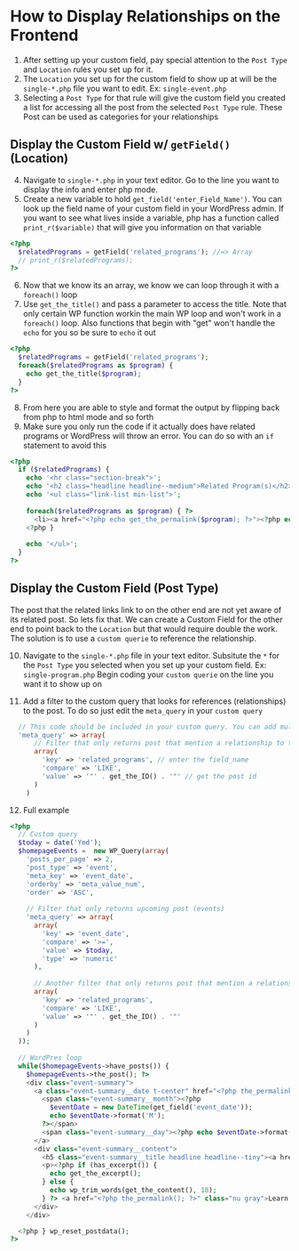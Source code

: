 # How to Display Relationships on the Frontend

1. After setting up your custom field, pay special attention to the `Post Type` and `Location` rules you set up for it.  
2. The `Location` you set up for the custom field to show up at will be the `single-*.php` file you want to edit. Ex: `single-event.php`  
3. Selecting a `Post Type` for that rule will give the custom field you created a list for accessing all the post from the selected `Post Type` rule. These Post can be used as categories for your relationships  

## Display the Custom Field w/ `getField()` (Location)
4. Navigate to `single-*.php` in your text editor. Go to the line you want to display the info and enter php mode.
5. Create a new variable to hold `get_field('enter_Field_Name')`. You can look up the field name of your custom field in your WordPress admin. If you want to see what lives inside a variable, php has a function called `print_r($variable)` that will give you information on that variable

```php
<?php
  $relatedPrograms = getField('related_programs'); //=> Array
  // print_r($relatedPrograms);
?>
```

6. Now that we know its an array, we know we can loop through it with a `foreach()` loop
7. Use `get_the_title()` and pass a parameter to access the title. Note that only certain WP function workin the main WP loop and won't work in a `foreach()` loop. Also functions that begin with "get" won't handle the `echo` for you so be sure to `echo` it out

```php
<?php
  $relatedPrograms = getField('related_programs');
  foreach($relatedPrograms as $program) {
    echo get_the_title($program);
  }
?>
```

8. From here you are able to style and format the output by flipping back from php to html mode and so forth
9. Make sure you only run the code if it actually does have related programs or WordPress will throw an error. You can do so with an `if` statement to avoid this

```php
<?php
  if ($relatedPrograms) {
    echo '<hr class="section-break">';
    echo '<h2 class="headline headline--medium">Related Program(s)</h2>';
    echo '<ul class="link-list min-list">';
    
    foreach($relatedPrograms as $program) { ?>
      <li><a href="<?php echo get_the_permalink($program); ?>"><?php echo get_the_title($program); ?></a></li>
    <?php }
    
    echo '</ul>';
  }
?>
```

## Display the Custom Field (Post Type)

The post that the related links link to on the other end are not yet aware of its related post. So lets fix that. We can create a Custom Field for the other end to point back to the `Location` but that would require double the work. The solution is to use a `custom querie` to reference the relationship.  

10. Navigate to the `single-*.php` file in your text editor. Subsitute the `*` for the `Post Type` you selected when you set up your custom field. Ex: `single-program.php` Begin coding your `custom querie` on the line you want it to show up on

11. Add a filter to the custom query that looks for references (relationships) to the post. To do so just edit the `meta_query` in your `custom query`

```php
  // This code should be included in your custom query. You can add multiple filters to the meta_query part of your custom query
  'meta_query' => array(
      // Filter that only returns post that mention a relationship to the current program
      array(
        'key' => 'related_programs', // enter the field_name
        'compare' => 'LIKE',
        'value' => '"' . get_the_ID() . '"' // get the post id
      )
    )
```

12. Full example

```php
<?php
  // Custom query
  $today = date('Ymd');
  $homepageEvents =  new WP_Query(array(
    'posts_per_page' => 2,
    'post_type' => 'event',
    'meta_key' => 'event_date',
    'orderby' => 'meta_value_num',
    'order' => 'ASC',
    
    // Filter that only returns upcoming post (events)
    'meta_query' => array(
      array(
        'key' => 'event_date',
        'compare' => '>=',
        'value' => $today,
        'type' => 'numeric'
      ),
      
      // Another filter that only returns post that mention a relationship to the current program
      array(
        'key' => 'related_programs',
        'compare' => 'LIKE',
        'value' => '"' . get_the_ID() . '"'
      )
    )
  ));
  
  // WordPres loop 
  while($homepageEvents->have_posts()) {
    $homepageEvents->the_post(); ?>
    <div class="event-summary">
      <a class="event-summary__date t-center" href="<?php the_permalink(); ?>">
        <span class="event-summary__month"><?php
          $eventDate = new DateTime(get_field('event_date'));
          echo $eventDate->format('M');
        ?></span>
        <span class="event-summary__day"><?php echo $eventDate->format('d'); ?></span>
      </a>
      <div class="event-summary__content">
        <h5 class="event-summary__title headline headline--tiny"><a href="<?php the_permalink(); ?>"><?php the_title(); ?></a></h5>
        <p><?php if (has_excerpt()) {
          echo get_the_excerpt();
        } else {
          echo wp_trim_words(get_the_content(), 18);
        } ?> <a href="<?php the_permalink(); ?>" class="nu gray">Learn more</a></p>
      </div>
    </div>

  <?php } wp_reset_postdata();
?>
```
